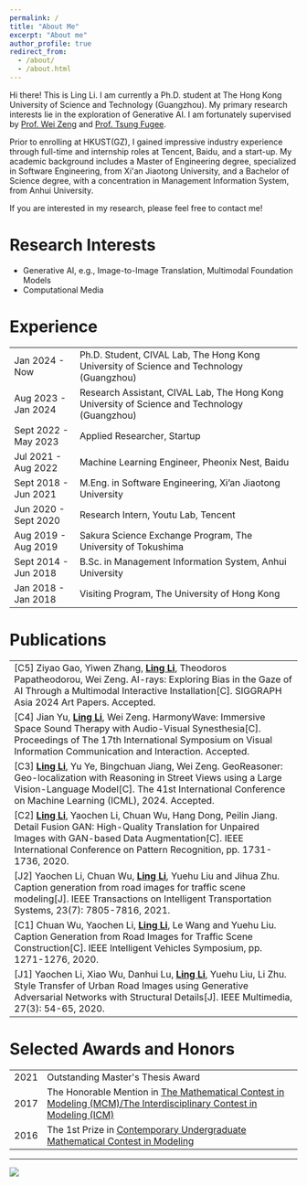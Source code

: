 ```yaml
---
permalink: /
title: "About Me"
excerpt: "About me"
author_profile: true
redirect_from: 
  - /about/
  - /about.html
---
```


Hi there! This is Ling Li. I am currently a Ph.D. student at The Hong Kong University of Science and Technology (Guangzhou). My primary research interests lie in the exploration of Generative AI. I am fortunately supervised by [Prof. Wei Zeng](https://zeng-wei.com/) and [Prof. Tsung Fugee](https://ieda.ust.hk/dfaculty/tsung/). 

Prior to enrolling at HKUST(GZ), I gained impressive industry experience through full-time and internship roles at Tencent, Baidu, and a start-up. My academic background includes a Master of Engineering degree, specialized in Software Engineering, from Xi'an Jiaotong University, and a Bachelor of Science degree, with a concentration in Management Information System, from Anhui University.

If you are interested in my research, please feel free to contact me!

Research Interests
======
- Generative AI, e.g., Image-to-Image Translation, Multimodal Foundation Models
- Computational Media

<!-- News
======

- [**Aug. 2023**] I joined HKUST-CIVAL group as a research assistant. -->

Experience
======
<html>
<head>
<style>
table {
  border-collapse: collapse;
}

table, th, td {
  border: 1px solid transparent;
}

td:nth-child(1) {
    width: 22%;
  }

</style>
</head>
<body>

<table>
  <tr>
    <td>Jan 2024 - Now</td>
    <td>Ph.D. Student, CIVAL Lab, The Hong Kong University of Science and Technology (Guangzhou)</td>
  </tr>
  <tr>
    <td>Aug 2023 - Jan 2024</td>
    <td>Research Assistant, CIVAL Lab, The Hong Kong University of Science and Technology (Guangzhou)</td>
  </tr>
  <tr>
    <td>Sept 2022 - May 2023</td>
    <td>Applied Researcher, Startup</td>
  </tr>
  <tr>
    <td>Jul 2021 - Aug 2022</td>
    <td>Machine Learning Engineer, Pheonix Nest, Baidu </td>
  </tr>
  <tr>
    <td>Sept 2018 - Jun 2021</td>
    <td>M.Eng. in Software Engineering, Xi’an Jiaotong University</td>
  </tr>
  <tr>
    <td>Jun 2020 - Sept 2020</td>
    <td>Research Intern, Youtu Lab, Tencent</td>
  </tr>
  <tr>
    <td>Aug 2019 - Aug 2019</td>
    <td>Sakura Science Exchange Program, The University of Tokushima</td>
  </tr>
  <tr>
    <td>Sept 2014 - Jun 2018</td>
    <td>B.Sc. in Management Information System, Anhui University</td>
  </tr>
  <tr>
    <td>Jan 2018 - Jan 2018</td>
    <td>Visiting Program, The University of Hong Kong</td>
  </tr>
</table>

</body>
</html>

Publications
======
<html>
<head>
<style>
table {
  border-collapse: collapse;
}

table, th, td {
  border: 1px solid transparent;
}

</style>
</head>
<body>

<table>
  <tr>
    <td>[C5] Ziyao Gao, Yiwen Zhang, <ins><b>Ling Li</b></ins>, Theodoros Papatheodorou, Wei Zeng. AI-rays: Exploring Bias in the Gaze of AI Through a Multimodal Interactive Installation[C]. SIGGRAPH Asia 2024 Art Papers. Accepted.</td>
  </tr>
  <tr>
    <td>[C4] Jian Yu, <ins><b>Ling Li</b></ins>, Wei Zeng. HarmonyWave: Immersive Space Sound Therapy with Audio-Visual Synesthesia[C]. Proceedings of The 17th International Symposium on Visual Information Communication and Interaction. Accepted.</td>
  </tr>
  <tr>
    <td>[C3] <ins><b>Ling Li</b></ins>, Yu Ye, Bingchuan Jiang, Wei Zeng. GeoReasoner: Geo-localization with Reasoning in Street Views using a Large Vision-Language Model[C]. The 41st International Conference on Machine Learning (ICML), 2024. Accepted.</td>
  </tr>
  <tr>
    <td>[C2] <ins><b>Ling Li</b></ins>, Yaochen Li, Chuan Wu, Hang Dong, Peilin Jiang. Detail Fusion GAN: High-Quality Translation for Unpaired Images with GAN-based Data Augmentation[C]. IEEE International Conference on Pattern Recognition, pp. 1731-1736, 2020.</td>
  </tr>
  <tr>
    <td>[J2] Yaochen Li, Chuan Wu, <ins><b>Ling Li</b></ins>, Yuehu Liu and Jihua Zhu. Caption generation from road images for traffic scene modeling[J]. IEEE Transactions on Intelligent Transportation Systems, 23(7): 7805-7816, 2021.</td>
  </tr>
  <tr>
    <td>[C1] Chuan Wu, Yaochen Li, <ins><b>Ling Li</b></ins>, Le Wang and Yuehu Liu. Caption Generation from Road Images for Traffic Scene Construction[C]. IEEE Intelligent Vehicles Symposium, pp. 1271-1276, 2020.</td>
  </tr>
  <tr>
    <td>[J1] Yaochen Li, Xiao Wu, Danhui Lu, <ins><b>Ling Li</b></ins>, Yuehu Liu, Li Zhu. Style Transfer of Urban Road Images using Generative Adversarial Networks with Structural Details[J]. IEEE Multimedia, 27(3): 54-65, 2020.</td>
  </tr>
</table>

</body>
</html>

Selected Awards and Honors
======
<html>
<head>
<style>
table {
  border-collapse: collapse;
}

table, th, td {
  border: 1px solid transparent;
}
</style>
</head>
<body>

<table>
  <tr>
    <td>2021</td>
    <td>Outstanding Master's Thesis Award</td>
  </tr>
  <tr>
    <td>2017</td>
    <td>The Honorable Mention in <a href="https://www.comap.com/contests/mcm-icm">The Mathematical Contest in Modeling (MCM)/The Interdisciplinary Contest in Modeling (ICM)</a></td>
  </tr>
  <tr>
    <td>2016</td>
    <td>The 1st Prize in <a href="http://en.mcm.edu.cn/">Contemporary Undergraduate Mathematical Contest in Modeling</a></td>
  </tr>

</table>

</body>
</html>


-------------
<!-- <p align="center"> -->
<p>
<a href='https://clustrmaps.com/site/1bx96'  title='Visit tracker'><img src='//clustrmaps.com/map_v2.png?cl=ffffff&w=400&t=tt&d=GeNrTWzREx9cnMdTMQnFK33iMnHq1W05aCK-y6sxkao'/></a>
</p>

<!-- monthly -->

<!-- <p align="center">
<a href='https://clustrmaps.com/site/1boq7'  title='Visit tracker'><img src='//clustrmaps.com/map_v2.png?cl=c9b8ff&w=450&t=m&d=229QqCMYXHc0RAJPA6ck5Qokj48BzUnIrPIBz9HA1Ic&co=ffffff&ct=808080'/></a>
</p> -->